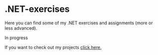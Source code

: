 # .NET-exercises

Here you can find some of my .NET exercises and assignments (more or less advanced).

In progress

If you want to check out my projects [click here.](https://github.com/krzysztofgrabczynski)

